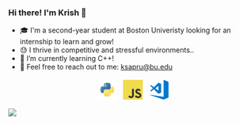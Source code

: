 ### Hi there! I'm Krish 👋

 - 🎓 I'm a second-year student at Boston Univeristy looking for an internship to learn and grow!
 - 😓 I thrive in competitive and stressful environments..
 - 🌱 I’m currently learning C++!
 - 👋 Feel free to reach out to me: ksapru@bu.edu

<p align="center">
<img src="https://raw.githubusercontent.com/github/explore/80688e429a7d4ef2fca1e82350fe8e3517d3494d/topics/python/python.png" alt="Python" height="40" style="vertical-align:top; margin:4px">
<img src="https://raw.githubusercontent.com/github/explore/80688e429a7d4ef2fca1e82350fe8e3517d3494d/topics/javascript/javascript.png" alt="Javascript" height="40" style="vertical-align:top; margin:4px">
<img src="https://raw.githubusercontent.com/github/explore/80688e429a7d4ef2fca1e82350fe8e3517d3494d/topics/visual-studio-code/visual-studio-code.png" alt="VS Code" height="40" style="vertical-align:top; margin:4px">
</p>

 
 <img src="https://github-readme-stats.vercel.app/api?username=ksapru&show_icons=true&theme=tokyonight">
